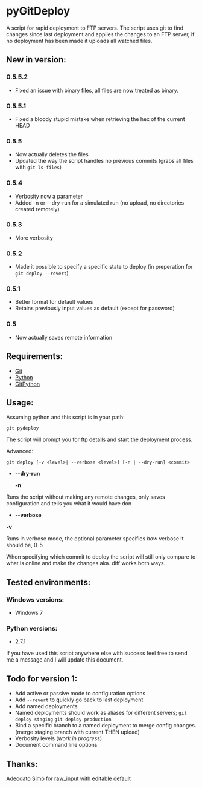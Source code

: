 pyGitDeploy
===========

A script for rapid deployment to FTP servers.
The script uses git to find changes since last deployment and applies the changes to an FTP server, if no deployment has been made it uploads all watched files.


New in version:
-----

### 0.5.5.2 ###
* Fixed an issue with binary files, all files are now treated as binary.

### 0.5.5.1 ###
* Fixed a bloody stupid mistake when retrieving the hex of the current HEAD

### 0.5.5 ###
* Now actually deletes the files
* Updated the way the script handles no previous commits (grabs all files with `git ls-files`)

### 0.5.4 ###
* Verbosity now a parameter
* Added -n or --dry-run for a simulated run (no upload, no directories created remotely)

### 0.5.3 ###
* More verbosity

### 0.5.2 ###
* Made it possible to specify a specific state to deploy (in preperation for `git deploy --revert`)

### 0.5.1 ###
* Better format for default values
* Retains previously input values as default (except for password)

### 0.5 ###
* Now actually saves remote information

Requirements:
-----
* [Git](http://git-scm.com/)
* [Python](http://www.python.org/)
* [GitPython](http://packages.python.org/GitPython/0.3.1/index.html)

Usage:
------
Assuming python and this script is in your path:

    git pydeploy

The script will prompt you for ftp details and start the deployment process.
    
Advanced:

    git deploy [-v <level>| --verbose <level>] [-n | --dry-run] <commit>

* **--dry-run**

  **-n**

 Runs the script without making any remote changes, only saves configuration and tells you what it would have don

* **--verbose**

 **-v**
 
 Runs in verbose mode, the optional parameter specifies _how_ verbose it should be, 0-5
  
  

When specifying which commit to deploy the script will still only compare to what is online and make the changes aka. diff works both ways.


Tested environments:
--------------------
### Windows versions: ###
* Windows 7

### Python versions: ###
* 2.7.1

If you have used this script anywhere else with success feel free to send me a message and I will update this document.


Todo for version 1:
--------

* Add active or passive mode to configuration options
* Add `--revert` to quickly go back to last deployment
* Add named deployments
 * Named deployments should work as aliases for different servers; `git deploy staging` `git deploy production`
* Bind a specific branch to a named deployment to merge config changes. (merge staging branch with current THEN upload)
* Verbosity levels (_work in progress_)
* Document command line options

Thanks:
-------
[Adeodato Simó](http://martirioenbenidorm.blogspot.com/) for [raw_input with editable default](http://chistera.yi.org/~dato/blog/entries/2008/02/14/python_raw_input_with_an_editable_default_value_using_readline.html)